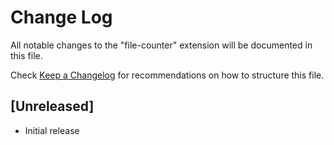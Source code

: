 # Change Log

All notable changes to the "file-counter" extension will be documented in this file.

Check [Keep a Changelog](http://keepachangelog.com/) for recommendations on how to structure this file.

## [Unreleased]

- Initial release